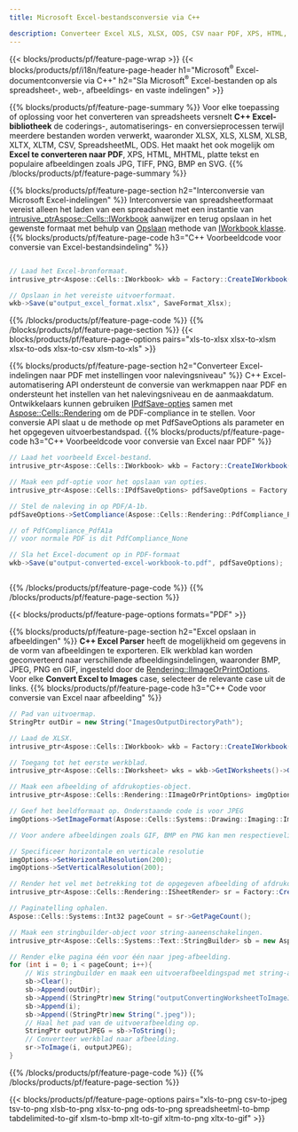 ```yaml
---
title: Microsoft Excel-bestandsconversie via C++ 

description: Converteer Excel XLS, XLSX, ODS, CSV naar PDF, XPS, HTML, JPEG en andere formaten met slechts enkele regels C++ code.
---
```

{{< blocks/products/pf/feature-page-wrap >}}
{{< blocks/products/pf/i18n/feature-page-header h1="Microsoft<sup>&reg;</sup> Excel-documentconversie via C++" h2="Sla Microsoft<sup>&reg;</sup> Excel-bestanden op als spreadsheet-, web-, afbeeldings- en vaste indelingen" >}}

{{% blocks/products/pf/feature-page-summary %}}
Voor elke toepassing of oplossing voor het converteren van spreadsheets versnelt **C++ Excel-bibliotheek** de coderings-, automatiserings- en conversieprocessen terwijl meerdere bestanden worden verwerkt, waaronder XLSX, XLS, XLSM, XLSB, XLTX, XLTM, CSV, SpreadsheetML, ODS. Het maakt het ook mogelijk om **Excel te converteren naar PDF**, XPS, HTML, MHTML, platte tekst en populaire afbeeldingen zoals JPG, TIFF, PNG, BMP en SVG.
{{% /blocks/products/pf/feature-page-summary %}}

{{% blocks/products/pf/feature-page-section h2="Interconversie van Microsoft Excel-indelingen" %}}
Interconversie van spreadsheetformaat vereist alleen het laden van een spreadsheet met een instantie van [ intrusive_ptr<Aspose::Cells::IWorkbook>](https://reference.aspose.com/cells/cpp/class/aspose.cells.i_workbook) aanwijzer en terug opslaan in het gewenste formaat met behulp van [Opslaan](https://reference.aspose.com/cells/cpp/class/aspose.cells.i_workbook#a9460f52a2dec8f4bf623a4905167d997) methode van [IWorkbook klasse](https://reference.aspose.com/cells/cpp/class/aspose.cells.i_workbook).
{{% blocks/products/pf/feature-page-code h3="C++ Voorbeeldcode voor conversie van Excel-bestandsindeling" %}}

```cs

// Laad het Excel-bronformaat.
intrusive_ptr<Aspose::Cells::IWorkbook> wkb = Factory::CreateIWorkbook(u"src_excel_file.xls");

// Opslaan in het vereiste uitvoerformaat.
wkb->Save(u"output_excel_format.xlsx", SaveFormat_Xlsx);


```
{{% /blocks/products/pf/feature-page-code %}}
{{% /blocks/products/pf/feature-page-section %}}
{{< blocks/products/pf/feature-page-options pairs="xls-to-xlsx xlsx-to-xlsm xlsx-to-ods xlsx-to-csv xlsm-to-xls" >}}


{{% blocks/products/pf/feature-page-section h2="Converteer Excel-indelingen naar PDF met instellingen voor nalevingsniveau" %}}
C++ Excel-automatisering API ondersteunt de conversie van werkmappen naar PDF en ondersteunt het instellen van het nalevingsniveau en de aanmaakdatum. Ontwikkelaars kunnen gebruiken [IPdfSave-opties](https://reference.aspose.com/cells/cpp/class/aspose.cells.i_pdf_save_options) samen met [Aspose::Cells::Rendering](https://reference.aspose.com/cells/cpp/namespace/aspose.cells.rendering) om de PDF-compliance in te stellen. Voor conversie API slaat u de methode op met PdfSaveOptions als parameter en het opgegeven uitvoerbestandspad. 
{{% blocks/products/pf/feature-page-code h3="C++ Voorbeeldcode voor conversie van Excel naar PDF" %}}

```cs
// Laad het voorbeeld Excel-bestand.
intrusive_ptr<Aspose::Cells::IWorkbook> wkb = Factory::CreateIWorkbook(u"sample-convert-excel-to.pdf");

// Maak een pdf-optie voor het opslaan van opties.
intrusive_ptr<Aspose::Cells::IPdfSaveOptions> pdfSaveOptions = Factory::CreateIPdfSaveOptions();

// Stel de naleving in op PDF/A-1b.
pdfSaveOptions->SetCompliance(Aspose::Cells::Rendering::PdfCompliance_PdfA1b);

// of PdfCompliance_PdfA1a 
// voor normale PDF is dit PdfCompliance_None

// Sla het Excel-document op in PDF-formaat
wkb->Save(u"output-converted-excel-workbook-to.pdf", pdfSaveOptions);



```
{{% /blocks/products/pf/feature-page-code %}}
{{% /blocks/products/pf/feature-page-section %}}

{{< blocks/products/pf/feature-page-options formats="PDF" >}}

{{% blocks/products/pf/feature-page-section h2="Excel opslaan in afbeeldingen" %}}
**C++ Excel Parser** heeft de mogelijkheid om gegevens in de vorm van afbeeldingen te exporteren. Elk werkblad kan worden geconverteerd naar verschillende afbeeldingsindelingen, waaronder BMP, JPEG, PNG en GIF, ingesteld door de [Rendering::IImageOrPrintOptions](https://reference.aspose.com/cells/cpp/class/aspose.cells.rendering.i_image_or_print_options). Voor elke **Convert Excel to Images** case, selecteer de relevante case uit de links.
{{% blocks/products/pf/feature-page-code h3="C++ Code voor conversie van Excel naar afbeelding" %}}

```cs
// Pad van uitvoermap.
StringPtr outDir = new String("ImagesOutputDirectoryPath");

// Laad de XLSX.
intrusive_ptr<Aspose::Cells::IWorkbook> wkb = Factory::CreateIWorkbook(u"source-excel-file.xlsx");

// Toegang tot het eerste werkblad.
intrusive_ptr<Aspose::Cells::IWorksheet> wks = wkb->GetIWorksheets()->GetObjectByIndex(0);

// Maak een afbeelding of afdrukopties-object.
intrusive_ptr<Aspose::Cells::Rendering::IImageOrPrintOptions> imgOptions = Factory::CreateIImageOrPrintOptions();

// Geef het beeldformaat op. Onderstaande code is voor JPEG
imgOptions->SetImageFormat(Aspose::Cells::Systems::Drawing::Imaging::ImageFormat::GetJpeg());

// Voor andere afbeeldingen zoals GIF, BMP en PNG kan men respectievelijk GetGif(), GetBmp() en GetPng() gebruiken 

// Specificeer horizontale en verticale resolutie
imgOptions->SetHorizontalResolution(200);
imgOptions->SetVerticalResolution(200);

// Render het vel met betrekking tot de opgegeven afbeelding of afdrukopties.
intrusive_ptr<Aspose::Cells::Rendering::ISheetRender> sr = Factory::CreateISheetRender(wks, imgOptions);

// Paginatelling ophalen.
Aspose::Cells::Systems::Int32 pageCount = sr->GetPageCount();

// Maak een stringbuilder-object voor string-aaneenschakelingen.
intrusive_ptr<Aspose::Cells::Systems::Text::StringBuilder> sb = new Aspose::Cells::Systems::Text::StringBuilder();

// Render elke pagina één voor één naar jpeg-afbeelding.
for (int i = 0; i < pageCount; i++){
	// Wis stringbuilder en maak een uitvoerafbeeldingspad met string-aaneenschakelingen.
	sb->Clear();
	sb->Append(outDir);
	sb->Append((StringPtr)new String("outputConvertingWorksheetToImageJPEG_"));
	sb->Append(i);
	sb->Append((StringPtr)new String(".jpeg"));
	// Haal het pad van de uitvoerafbeelding op.
	StringPtr outputJPEG = sb->ToString();
	// Converteer werkblad naar afbeelding.
	sr->ToImage(i, outputJPEG);
}

```
{{% /blocks/products/pf/feature-page-code %}}
{{% /blocks/products/pf/feature-page-section %}}

{{< blocks/products/pf/feature-page-options pairs="xls-to-png csv-to-jpeg tsv-to-png xlsb-to-png xlsx-to-png ods-to-png spreadsheetml-to-bmp tabdelimited-to-gif xlsm-to-bmp xlt-to-gif xltm-to-png xltx-to-gif" >}}
